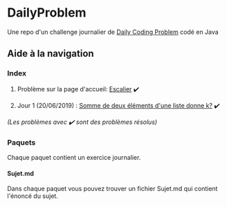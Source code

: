 # DailyProblem
Une repo d'un challenge journalier de [Daily Coding Problem](https://www.dailycodingproblem.com/) codé en Java

## Aide à la navigation

### Index


1. Problème sur la page d'accueil: [Escalier](./src/Staircase/) :heavy_check_mark:

2. Jour 1 (20/06/2019) : [Somme de deux éléments d'une liste donne k?](./src/Addup/) :heavy_check_mark:

_(Les problèmes avec :heavy_check_mark: sont des problèmes résolus)_

### Paquets

Chaque paquet contient un exercice journalier.

#### Sujet.md

Dans chaque paquet vous pouvez trouver un fichier Sujet.md qui contient l'énoncé du sujet.


